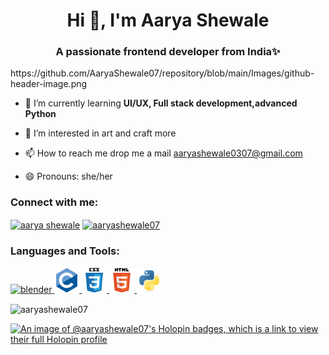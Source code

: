 <h1 align="center">Hi 👋, I'm Aarya Shewale</h1>
<h3 align="center">A passionate frontend developer from India✨</h3>
https://github.com/AaryaShewale07/repository/blob/main/Images/github-header-image.png





- 🌱 I’m currently learning **UI/UX, Full stack development,advanced Python**

- 👀 I’m interested in art and craft more
    
- 📫 How to reach me drop me a mail aaryashewale0307@gmail.com

- 😄 Pronouns: she/her

<h3 align="left">Connect with me:</h3>
<p align="left">
<a href="https://linkedin.com/in/aarya shewale" target="blank"><img align="center" src="https://raw.githubusercontent.com/rahuldkjain/github-profile-readme-generator/master/src/images/icons/Social/linked-in-alt.svg" alt="aarya shewale" height="30" width="40" /></a>
<a href="https://kaggle.com/aaryashewale07" target="blank"><img align="center" src="https://raw.githubusercontent.com/rahuldkjain/github-profile-readme-generator/master/src/images/icons/Social/kaggle.svg" alt="aaryashewale07" height="30" width="40" /></a>
</p>

<h3 align="left">Languages and Tools:</h3>
<p align="left"> <a href="https://www.blender.org/" target="_blank" rel="noreferrer"> <img src="https://download.blender.org/branding/community/blender_community_badge_white.svg" alt="blender" width="40" height="40"/> </a> <a href="https://www.cprogramming.com/" target="_blank" rel="noreferrer"> <img src="https://raw.githubusercontent.com/devicons/devicon/master/icons/c/c-original.svg" alt="c" width="40" height="40"/> </a> <a href="https://www.w3schools.com/css/" target="_blank" rel="noreferrer"> <img src="https://raw.githubusercontent.com/devicons/devicon/master/icons/css3/css3-original-wordmark.svg" alt="css3" width="40" height="40"/> </a> <a href="https://www.w3.org/html/" target="_blank" rel="noreferrer"> <img src="https://raw.githubusercontent.com/devicons/devicon/master/icons/html5/html5-original-wordmark.svg" alt="html5" width="40" height="40"/> </a> <a href="https://www.python.org" target="_blank" rel="noreferrer"> <img src="https://raw.githubusercontent.com/devicons/devicon/master/icons/python/python-original.svg" alt="python" width="40" height="40"/> </a> </p>

<p><img align="center" src="https://github-readme-stats.vercel.app/api/top-langs?username=aaryashewale07&show_icons=true&locale=en&layout=compact" alt="aaryashewale07" /></p>


[![An image of @aaryashewale07's Holopin badges, which is a link to view their full Holopin profile](https://holopin.me/aaryashewale07)](https://holopin.io/@aaryashewale07)
<!---
AaryaShewale07/AaryaShewale07 is a ✨ special ✨ repository because its `README.md` (this file) appears on your GitHub profile.
You can click the Preview link to take a look at your changes.
--->
